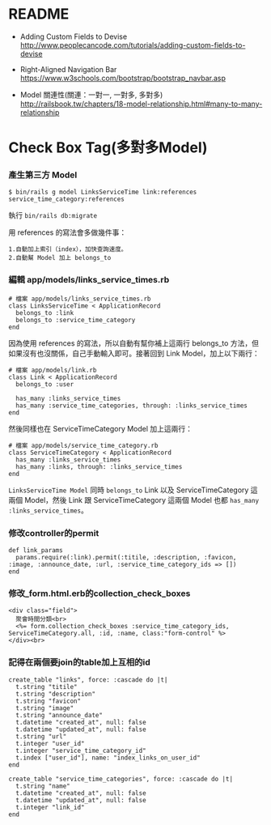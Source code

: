 # README


* Adding Custom Fields to Devise       
http://www.peoplecancode.com/tutorials/adding-custom-fields-to-devise

* Right-Aligned Navigation Bar         
https://www.w3schools.com/bootstrap/bootstrap_navbar.asp

* Model 關連性(關連：一對一, 一對多, 多對多)      
http://railsbook.tw/chapters/18-model-relationship.html#many-to-many-relationship

# Check Box Tag(多對多Model)
### 產生第三方 Model
```
$ bin/rails g model LinksServiceTime link:references service_time_category:references
```
執行 `bin/rails db:migrate`

用 references 的寫法會多做幾件事：
```
1.自動加上索引（index），加快查詢速度。
2.自動幫 Model 加上 belongs_to
```
### 編輯 app/models/links_service_times.rb
```
# 檔案 app/models/links_service_times.rb
class LinksServiceTime < ApplicationRecord
  belongs_to :link
  belongs_to :service_time_category
end
```
因為使用 references 的寫法，所以自動有幫你補上這兩行 belongs_to 方法，但如果沒有也沒關係，自己手動輸入即可。接著回到 Link Model，加上以下兩行：

```
# 檔案 app/models/link.rb
class Link < ApplicationRecord
  belongs_to :user

  has_many :links_service_times
  has_many :service_time_categories, through: :links_service_times
end
```
然後同樣也在 ServiceTimeCategory Model 加上這兩行：
```
# 檔案 app/models/service_time_category.rb
class ServiceTimeCategory < ApplicationRecord
  has_many :links_service_times
  has_many :links, through: :links_service_times
end
```
`LinksServiceTime Model` 同時 `belongs_to` Link 以及 ServiceTimeCategory 這兩個 Model，然後 Link 跟 ServiceTimeCategory 這兩個 Model 也都 `has_many :links_service_times`。

### 修改controller的permit
```
def link_params
  params.require(:link).permit(:titile, :description, :favicon, :image, :announce_date, :url, :service_time_category_ids => [])
end
```
### 修改_form.html.erb的collection_check_boxes
```
<div class="field">
  聚會時間分類<br>
  <%= form.collection_check_boxes :service_time_category_ids, ServiceTimeCategory.all, :id, :name, class:"form-control" %>
</div><br>
```
### 記得在兩個要join的table加上互相的id
```
create_table "links", force: :cascade do |t|
  t.string "titile"
  t.string "description"
  t.string "favicon"
  t.string "image"
  t.string "announce_date"
  t.datetime "created_at", null: false
  t.datetime "updated_at", null: false
  t.string "url"
  t.integer "user_id"
  t.integer "service_time_category_id"
  t.index ["user_id"], name: "index_links_on_user_id"
end
```

```
create_table "service_time_categories", force: :cascade do |t|
  t.string "name"
  t.datetime "created_at", null: false
  t.datetime "updated_at", null: false
  t.integer "link_id"
end
```
